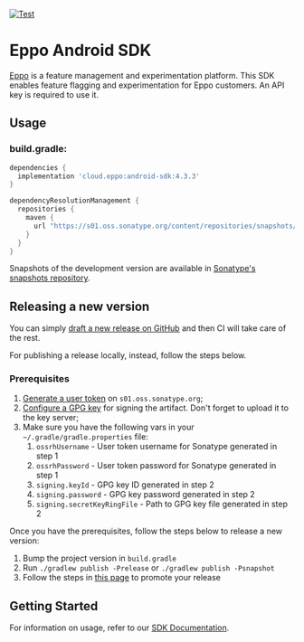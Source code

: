 [![Test](https://github.com/Eppo-exp/android-sdk/actions/workflows/test.yaml/badge.svg)](https://github.com/Eppo-exp/android-sdk/actions/workflows/test.yaml)
# Eppo Android SDK

[Eppo](https://geteppo.com) is a feature management and experimentation platform. This SDK enables
feature flagging and experimentation for Eppo customers. An API key is required to use it.

## Usage

### build.gradle:

```groovy
dependencies {
  implementation 'cloud.eppo:android-sdk:4.3.3'
}

dependencyResolutionManagement {
  repositories {
    maven {
      url "https://s01.oss.sonatype.org/content/repositories/snapshots/"
    }
  }
}
```
Snapshots of the development version are available in [Sonatype's snapshots repository](https://s01.oss.sonatype.org/content/repositories/snapshots/).

## Releasing a new version

You can simply [draft a new release on GitHub](https://github.com/Eppo-exp/android-sdk/releases) and then CI will take care of the rest.

For publishing a release locally, instead, follow the steps below.

### Prerequisites

1. [Generate a user token](https://central.sonatype.org/publish/generate-token/) on `s01.oss.sonatype.org`;
2. [Configure a GPG key](https://central.sonatype.org/publish/requirements/gpg/) for signing the artifact. Don't forget to upload it to the key server;
3. Make sure you have the following vars in your `~/.gradle/gradle.properties` file:
    1. `ossrhUsername` - User token username for Sonatype generated in step 1
    2. `ossrhPassword` - User token password for Sonatype generated in step 1
    3. `signing.keyId` - GPG key ID generated in step 2
    4. `signing.password` - GPG key password generated in step 2
    5. `signing.secretKeyRingFile` - Path to GPG key file generated in step 2

Once you have the prerequisites, follow the steps below to release a new version:

1. Bump the project version in `build.gradle`
2. Run `./gradlew publish -Prelease` or `./gradlew publish -Psnapshot`
3. Follow the steps in [this page](https://central.sonatype.org/publish/release/#credentials) to promote your release

## Getting Started
For information on usage, refer to our [SDK Documentation](https://docs.geteppo.com/sdks/client-sdks/android/).
